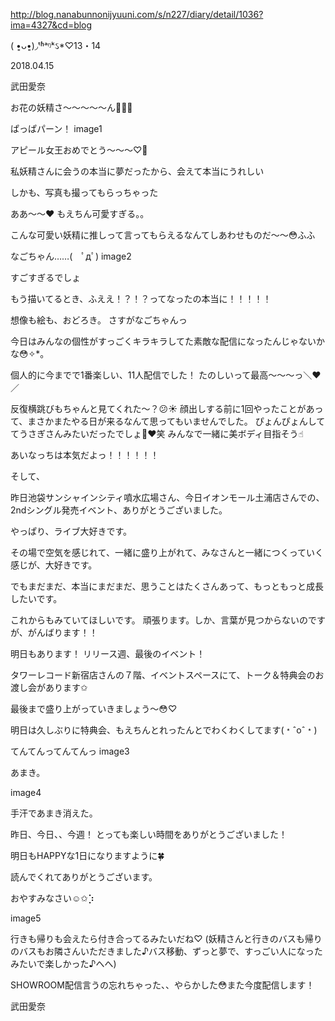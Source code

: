 http://blog.nanabunnonijyuuni.com/s/n227/diary/detail/1036?ima=4327&cd=blog





( •͈ᴗ•͈)◞︎ᵗʱᵃᵑᵏઽ*♡13・14

2018.04.15

武田愛奈



お花の妖精さ〜〜〜〜〜ん👼🏻🌸


ぱっぱパーン！
image1


アピール女王おめでとう〜〜〜♡🎊






私妖精さんに会うの本当に夢だったから、会えて本当にうれしい

しかも、写真も撮ってもらっちゃった






ああ〜〜❤︎
もえちん可愛すぎる。。

こんな可愛い妖精に推しって言ってもらえるなんてしあわせものだ〜〜😳ふふ









なごちゃん……(　ﾟдﾟ)
image2


すごすぎるでしょ

もう描いてるとき、ふええ！？！？ってなったの本当に！！！！！

想像も絵も、おどろき。
さすがなごちゃんっ











今日はみんなの個性がすっごくキラキラしてた素敵な配信になったんじゃないかな😳✧︎*。

個人的に今までで1番楽しい、11人配信でした！
たのしいって最高〜〜〜っ＼❤︎／







反復横跳びもちゃんと見てくれた〜？😕☀
顔出しする前に1回やったことがあって、まさかまたやる日が来るなんて思ってもいませんでした。
ぴょんぴょんしててうさぎさんみたいだったでしょ🐰❤️笑
みんなで一緒に美ボディ目指そう☝︎

あいなっちは本気だよっ！！！！！！













そして、





昨日池袋サンシャインシティ噴水広場さん、今日イオンモール土浦店さんでの、2ndシングル発売イベント、ありがとうございました。





やっぱり、ライブ大好きです。





その場で空気を感じれて、一緒に盛り上がれて、みなさんと一緒につくっていく感じが、大好きです。

でもまだまだ、本当にまだまだ、思うことはたくさんあって、もっともっと成長したいです。

これからもみていてほしいです。
頑張ります。しか、言葉が見つからないのですが、がんばります！！













明日もあります！
リリース週、最後のイベント！

タワーレコード新宿店さんの７階、イベントスペースにて、トーク＆特典会のお渡し会があります✩︎

最後まで盛り上がっていきましょう〜😳♡

明日は久しぶりに特典会、もえちんとれったんとでわくわくしてます(﹡ˆoˆ﹡)










てんてんってんてんっ
image3



あまき。


image4



手汗であまき消えた。













昨日、今日、、今週！
とっても楽しい時間をありがとうございました！

明日もHAPPYな1日になりますように🍀






読んでくれてありがとうございます。






おやすみなさい☺️✩︎⡱


image5


行きも帰りも会えたら付き合ってるみたいだね♡
(妖精さんと行きのバスも帰りのバスもお隣さんいただきました♪バス移動、ずっと夢で、すっごい人になったみたいで楽しかった♪へへ)






SHOWROOM配信言うの忘れちゃった、、やらかした😳また今度配信します！


武田愛奈 